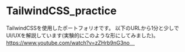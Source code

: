 # TailwindCSS_practice
TailwindCSSを使用したポートフォリオです。
以下のURLから1分と少しでUI/UXを解説しています(実験的にこのような形にしてみました)。
https://www.youtube.com/watch?v=zZHrb9nG3no　

